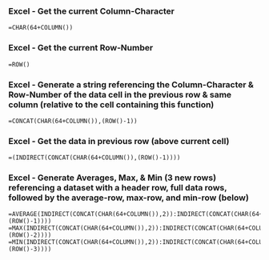 

### Excel - Get the current Column-Character
```
=CHAR(64+COLUMN())
```


### Excel - Get the current Row-Number
```
=ROW()
```


### Excel - Generate a string referencing the Column-Character & Row-Number of the data cell in the previous row & same column (relative to the cell containing this function)
```
=CONCAT(CHAR(64+COLUMN()),(ROW()-1))
```


### Excel - Get the data in previous row (above current cell)
```
=(INDIRECT(CONCAT(CHAR(64+COLUMN()),(ROW()-1))))
```


### Excel - Generate Averages, Max, & Min (3 new rows) referencing a dataset with a header row, full data rows, followed by the average-row, max-row, and min-row (below)
```
=AVERAGE(INDIRECT(CONCAT(CHAR(64+COLUMN()),2)):INDIRECT(CONCAT(CHAR(64+COLUMN()),(ROW()-1))))
=MAX(INDIRECT(CONCAT(CHAR(64+COLUMN()),2)):INDIRECT(CONCAT(CHAR(64+COLUMN()),(ROW()-2))))
=MIN(INDIRECT(CONCAT(CHAR(64+COLUMN()),2)):INDIRECT(CONCAT(CHAR(64+COLUMN()),(ROW()-3))))
```


<!-- ------------------------------------------------------------ -->

<!-- Citation(s) -->

<!--   stackoverflow.com  |  "Return values from the row above to the current row"  |  https://stackoverflow.com/a/3549109 -->

<!-- ------------------------------------------------------------ -->
